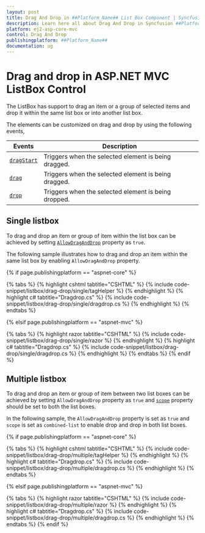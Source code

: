 ```yaml
---
layout: post
title: Drag And Drop in ##Platform_Name## List Box Component | Syncfusion
description: Learn here all about Drag And Drop in Syncfusion ##Platform_Name## List Box component of Syncfusion Essential JS 2 and more.
platform: ej2-asp-core-mvc
control: Drag And Drop
publishingplatform: ##Platform_Name##
documentation: ug
---
```



# Drag and drop in ASP.NET MVC ListBox Control

The ListBox has support to drag an item or a group of selected items and drop it within the same list box or into another list box.

The elements can be customized on drag and drop by using the following events,

| Events | Description |
|------|------|
| [`dragStart`](https://help.syncfusion.com/cr/cref_files/aspnetcore-js2/Syncfusion.EJ2~Syncfusion.EJ2.DropDowns.ListBox~DragStart.html) | Triggers when the selected element is being dragged. |
| [`drag`](https://help.syncfusion.com/cr/cref_files/aspnetcore-js2/Syncfusion.EJ2~Syncfusion.EJ2.DropDowns.ListBox~Drag.html) | Triggers when the selected element is being dragged. |
| [`drop`](https://help.syncfusion.com/cr/cref_files/aspnetcore-js2/Syncfusion.EJ2~Syncfusion.EJ2.DropDowns.ListBox~Drop.html) | Triggers when the selected element is being dropped. |

## Single listbox

To drag and drop an item or group of item within the list box can be achieved by setting [`AllowDragAndDrop`](https://help.syncfusion.com/cr/cref_files/aspnetcore-js2/Syncfusion.EJ2~Syncfusion.EJ2.DropDowns.ListBox~AllowDragAndDrop.html) property as `true`.

The following sample illustrates how to drag and drop an item within the same list box by enabling `AllowDragAndDrop` property.

{% if page.publishingplatform == "aspnet-core" %}

{% tabs %}
{% highlight cshtml tabtitle="CSHTML" %}
{% include code-snippet/listbox/drag-drop/single/tagHelper %}
{% endhighlight %}
{% highlight c# tabtitle="Dragdrop.cs" %}
{% include code-snippet/listbox/drag-drop/single/dragdrop.cs %}
{% endhighlight %}
{% endtabs %}

{% elsif page.publishingplatform == "aspnet-mvc" %}

{% tabs %}
{% highlight razor tabtitle="CSHTML" %}
{% include code-snippet/listbox/drag-drop/single/razor %}
{% endhighlight %}
{% highlight c# tabtitle="Dragdrop.cs" %}
{% include code-snippet/listbox/drag-drop/single/dragdrop.cs %}
{% endhighlight %}
{% endtabs %}
{% endif %}



## Multiple listbox

To drag and drop an item or group of item between two list boxes can be achieved by setting `AllowDragAndDrop` property as `true` and [`scope`](../api/list-box/#scope) property should be set to both the list boxes.

In the following sample, the `AllowDragAndDrop` property is set as `true` and `scope` is set as `combined-list` to enable drop and drop in both list boxes.

{% if page.publishingplatform == "aspnet-core" %}

{% tabs %}
{% highlight cshtml tabtitle="CSHTML" %}
{% include code-snippet/listbox/drag-drop/multiple/tagHelper %}
{% endhighlight %}
{% highlight c# tabtitle="Dragdrop.cs" %}
{% include code-snippet/listbox/drag-drop/multiple/dragdrop.cs %}
{% endhighlight %}
{% endtabs %}

{% elsif page.publishingplatform == "aspnet-mvc" %}

{% tabs %}
{% highlight razor tabtitle="CSHTML" %}
{% include code-snippet/listbox/drag-drop/multiple/razor %}
{% endhighlight %}
{% highlight c# tabtitle="Dragdrop.cs" %}
{% include code-snippet/listbox/drag-drop/multiple/dragdrop.cs %}
{% endhighlight %}
{% endtabs %}
{% endif %}

